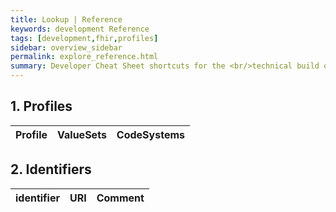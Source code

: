 ```yaml
---
title: Lookup | Reference
keywords: development Reference
tags: [development,fhir,profiles]
sidebar: overview_sidebar
permalink: explore_reference.html
summary: Developer Cheat Sheet shortcuts for the <br/>technical build of FHIR&reg; "your project here"
---
```


## 1. Profiles ##

| Profile | ValueSets | CodeSystems |
| :--------- |:-------- |:-------- |


## 2. Identifiers ##

| identifier | URI | Comment |
|--------------------------------------------|----------|----|
